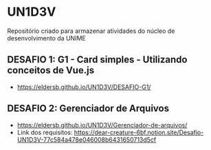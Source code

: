 # UN1D3V
 Repositório criado para armazenar atividades do núcleo de desenvolvimento da UNIME

## DESAFIO 1: G1 - Card simples - Utilizando conceitos de Vue.js
* https://eldersb.github.io/UN1D3V/DESAFIO-G1/

## DESAFIO 2: Gerenciador de Arquivos
* https://eldersb.github.io/UN1D3V/Gerenciador-de-arquivos/
* Link dos requisitos: https://dear-creature-6bf.notion.site/Desafio-UN1D3V-77c584a478e046008b6431650713d5cf
